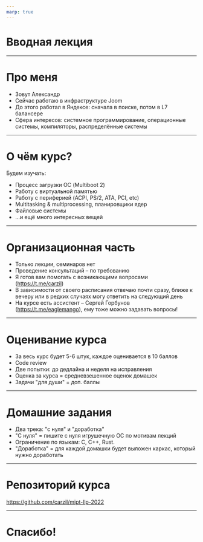 ```yaml
---
marp: true
---
```


# Вводная лекция

---

# Про меня
* Зовут Александр
* Сейчас работаю в инфраструктуре Joom
* До этого работал в Яндексе: сначала в поиске, потом в L7 балансере
* Сфера интересов: системное программирование, операционные системы, компиляторы, распределённые системы

---

# О чём курс?
Будем изучать:
* Процесс загрузки ОС (Multiboot 2)
* Работу с виртуальной памятью
* Работу с периферией (ACPI, PS/2, ATA, PCI, etc)
* Multitasking & multiprocessing, планировщики ядер
* Файловые системы
* ...и ещё много интересных вещей

---

# Организационная часть
* Только лекции, семинаров нет
* Проведение консультаций – по требованию
* Я готов вам помогать с возникающими вопросами (https://t.me/carzil)
* В зависимости от своего расписания отвечаю почти сразу, ближе к вечеру или в редких случаях могу ответить на следующий день
* На курсе есть ассистент – Сергей Горбунов (https://t.me/eaglemango), ему тоже можно задавать вопросы!

---

# Оценивание курса
* За весь курс будет 5-6 штук, каждое оценивается в 10 баллов
* Code review
* Две попытки: до дедлайна и неделя на исправления
* Оценка за курса = средневзешенное оценок домашек
* Задачи "для души" = доп. баллы

---
# Домашние задания
* Два трека: "с нуля" и "доработка"
* "С нуля" = пишите с нуля игрушечную ОС по мотивам лекций
* Ограничение по языкам: C, C++, Rust.
* "Доработка" = для каждой домашки будет выложен каркас, который нужно доработать

---

# Репозиторий курса

https://github.com/carzil/mipt-llp-2022

---

# Спасибо!

